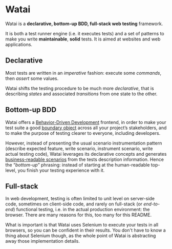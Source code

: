 Watai
=====

Watai is a **declarative, bottom-up BDD, full-stack web testing** framework.

It is both a test runner engine (i.e. it executes tests) and a set of patterns to make you write **maintainable**, **solid** tests. It is aimed at websites and web applications.

Declarative
-----------

Most tests are written in an _imperative_ fashion: execute some _commands_, then _assert_ some values.

Watai shifts the testing procedure to be much more _declarative_, that is describing _states_ and associated _transitions_ from one state to the other.

Bottom-up BDD
-------------

Watai offers a [Behavior-Driven Development](http://en.wikipedia.org/wiki/Behavior_Driven_Development) frontend, in order to make your test suite a good [boundary object](https://en.wikipedia.org/wiki/Boundary_object) across all your project’s stakeholders, and to make the purpose of testing clearer to everyone, including developers.

However, instead of presenting the usual scenario instrumentation pattern (describe expected feature, write scenario, instrument scenario, write actual testing code), Watai leverages its declarative concepts and generates [business-readable scenarios](http://martinfowler.com/bliki/BusinessReadableDSL.html) from the tests description information.
Hence the “_bottom-up_” phrasing: instead of starting at the human-readable top-level, you finish your testing experience with it.

Full-stack
----------

In web development, testing is often limited to unit level on server-side code, sometimes on client-side code, and rarely on full-stack (or _end-to-end_) functional testing, i.e. in the actual production environment: the browser.
There are many reasons for this, too many for this README.

What is important is that Watai uses Selenium to execute your tests in all browsers, so you can be confident in their results. You don't have to know a thing about Selenium though, as the whole point of Watai is abstracting away those implementation details.

